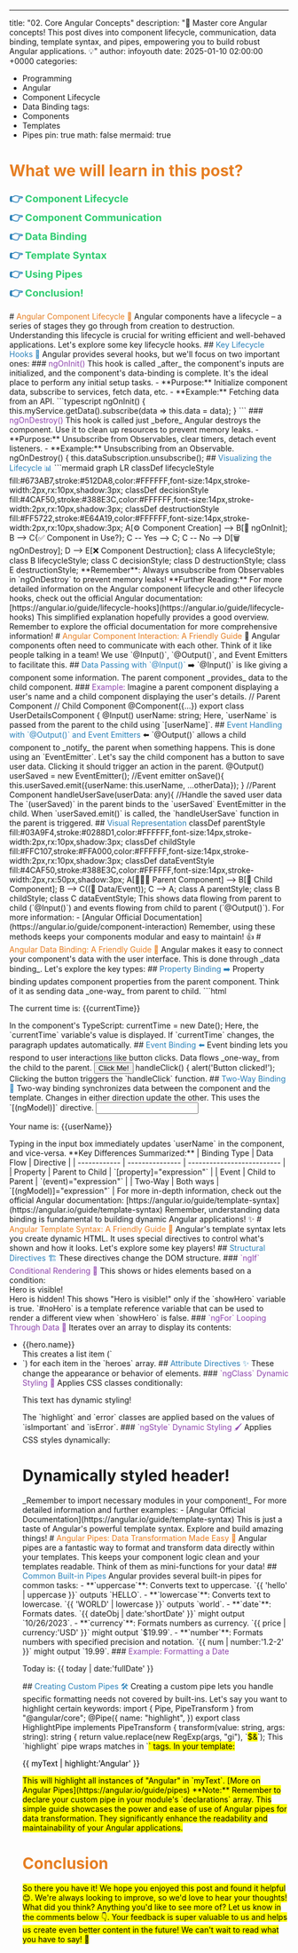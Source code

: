 ---

title: "02. Core Angular Concepts"
description: "🚀 Master core Angular concepts! This post dives into component lifecycle, communication, data binding, template syntax, and pipes, empowering you to build robust Angular applications. 💡"
author: infoyouth
date: 2025-01-10 02:00:00 +0000
categories:

- Programming
- Angular
- Component Lifecycle
- Data Binding
  tags:
- Components
- Templates
- Pipes
  pin: true
  math: false
  mermaid: true

# <span style="color:#e67e22;">What we will learn in this post?</span>

<ul style='list-style-type: none; padding-left: 0;'>
<li><span style='color: #2980b9; font-size: 20px; font-weight: bold;'>👉</span> <span style='color: #2ecc71; font-size: 18px; font-weight: bold;'>Component Lifecycle</span></li>
<li><span style='color: #2980b9; font-size: 20px; font-weight: bold;'>👉</span> <span style='color: #2ecc71; font-size: 18px; font-weight: bold;'>Component Communication</span></li>
<li><span style='color: #2980b9; font-size: 20px; font-weight: bold;'>👉</span> <span style='color: #2ecc71; font-size: 18px; font-weight: bold;'>Data Binding</span></li>
<li><span style='color: #2980b9; font-size: 20px; font-weight: bold;'>👉</span> <span style='color: #2ecc71; font-size: 18px; font-weight: bold;'>Template Syntax</span></li>
<li><span style='color: #2980b9; font-size: 20px; font-weight: bold;'>👉</span> <span style='color: #2ecc71; font-size: 18px; font-weight: bold;'>Using Pipes</span></li>
<li><span style='color: #2980b9; font-size: 20px; font-weight: bold;'>👉</span> <span style='color: #2ecc71; font-size: 18px; font-weight: bold;'>Conclusion!</span></li>
</ul>
# <span style="color:#e67e22">Angular Component Lifecycle 🌱</span>
Angular components have a lifecycle – a series of stages they go through from creation to destruction. Understanding this lifecycle is crucial for writing efficient and well-behaved applications. Let's explore some key lifecycle hooks.
## <span style="color:#2980b9">Key Lifecycle Hooks 🎣</span>
Angular provides several hooks, but we'll focus on two important ones:
### <span style="color:#8e44ad">ngOnInit()</span>
This hook is called _after_ the component's inputs are initialized, and the component's data-binding is complete. It's the ideal place to perform any initial setup tasks.
- **Purpose:** Initialize component data, subscribe to services, fetch data, etc.
- **Example:** Fetching data from an API.
```typescript
ngOnInit() {
  this.myService.getData().subscribe(data => this.data = data);
}
```
### <span style="color:#8e44ad">ngOnDestroy()</span>
This hook is called just _before_ Angular destroys the component. Use it to clean up resources to prevent memory leaks.
- **Purpose:** Unsubscribe from Observables, clear timers, detach event listeners.
- **Example:** Unsubscribing from an Observable.
ngOnDestroy() {
  this.dataSubscription.unsubscribe();
## <span style="color:#2980b9">Visualizing the Lifecycle 📊</span>
```mermaid
graph LR
    classDef lifecycleStyle fill:#673AB7,stroke:#512DA8,color:#FFFFFF,font-size:14px,stroke-width:2px,rx:10px,shadow:3px;
    classDef decisionStyle fill:#4CAF50,stroke:#388E3C,color:#FFFFFF,font-size:14px,stroke-width:2px,rx:10px,shadow:3px;
    classDef destructionStyle fill:#FF5722,stroke:#E64A19,color:#FFFFFF,font-size:14px,stroke-width:2px,rx:10px,shadow:3px;
    A[⚙️ Component Creation] --> B[🔄 ngOnInit];
    B --> C{✅ Component in Use?};
    C -- Yes --> C;
    C -- No --> D[🗑️ ngOnDestroy];
    D --> E[❌ Component Destruction];
    class A lifecycleStyle;
    class B lifecycleStyle;
    class C decisionStyle;
    class D destructionStyle;
    class E destructionStyle;
**Remember**: Always unsubscribe from Observables in `ngOnDestroy` to prevent memory leaks!
**Further Reading:** For more detailed information on the Angular component lifecycle and other lifecycle hooks, check out the official Angular documentation: [https://angular.io/guide/lifecycle-hooks](https://angular.io/guide/lifecycle-hooks)
This simplified explanation hopefully provides a good overview. Remember to explore the official documentation for more comprehensive information!
# <span style="color:#e67e22">Angular Component Interaction: A Friendly Guide</span> 🎉
Angular components often need to communicate with each other. Think of it like people talking in a team! We use `@Input()`, `@Output()`, and Event Emitters to facilitate this.
## <span style="color:#2980b9">Data Passing with `@Input()`</span> ➡️
`@Input()` is like giving a component some information. The parent component _provides_ data to the child component.
### <span style="color:#8e44ad">Example:</span>
Imagine a parent component displaying a user's name and a child component displaying the user's details.
// Parent Component
<app-user-details [userName]="userName"></app-user-details>
// Child Component
@Component({...})
export class UserDetailsComponent {
  @Input() userName: string;
Here, `userName` is passed from the parent to the child using `[userName]`.
## <span style="color:#2980b9">Event Handling with `@Output()` and Event Emitters</span> ⬅️
`@Output()` allows a child component to _notify_ the parent when something happens. This is done using an `EventEmitter`.
Let's say the child component has a button to save user data. Clicking it should trigger an action in the parent.
  @Output() userSaved = new EventEmitter<any>(); //Event emitter
  onSave(){
    this.userSaved.emit({userName: this.userName, ...otherData});
  }
//Parent Component
<app-user-details (userSaved)="handleUserSave($event)"></app-user-details>
handleUserSave(userData: any){
  //Handle the saved user data
The `(userSaved)` in the parent binds to the `userSaved` EventEmitter in the child. When `userSaved.emit()` is called, the `handleUserSave` function in the parent is triggered.
## <span style="color:#2980b9">Visual Representation</span>
    classDef parentStyle fill:#03A9F4,stroke:#0288D1,color:#FFFFFF,font-size:14px,stroke-width:2px,rx:10px,shadow:3px;
    classDef childStyle fill:#FFC107,stroke:#FFA000,color:#FFFFFF,font-size:14px,stroke-width:2px,rx:10px,shadow:3px;
    classDef dataEventStyle fill:#4CAF50,stroke:#388E3C,color:#FFFFFF,font-size:14px,stroke-width:2px,rx:50px,shadow:3px;
    A[👨‍👩‍👧 Parent Component] --> B[👶 Child Component];
    B --> C((🔄 Data/Event));
    C --> A;
    class A parentStyle;
    class B childStyle;
    class C dataEventStyle;
This shows data flowing from parent to child (`@Input()`) and events flowing from child to parent (`@Output()`).
For more information:
- [Angular Official Documentation](https://angular.io/guide/component-interaction)
Remember, using these methods keeps your components modular and easy to maintain! 👍
# <span style="color:#e67e22">Angular Data Binding: A Friendly Guide 🚀</span>
Angular makes it easy to connect your component's data with the user interface. This is done through _data binding_. Let's explore the key types:
## <span style="color:#2980b9">Property Binding ➡️</span>
Property binding updates component properties from the parent component. Think of it as sending data _one-way_ from parent to child.
```html
<p>The current time is: {{currentTime}}</p>
In the component's TypeScript:
currentTime = new Date();
Here, the `currentTime` variable's value is displayed. If `currentTime` changes, the paragraph updates automatically.
## <span style="color:#2980b9">Event Binding ⬅️</span>
Event binding lets you respond to user interactions like button clicks. Data flows _one-way_ from the child to the parent.
<button (click)="handleClick()">Click Me!</button>
handleClick() {
  alert('Button clicked!');
Clicking the button triggers the `handleClick` function.
## <span style="color:#2980b9">Two-Way Binding 🔄</span>
Two-way binding synchronizes data between the component and the template. Changes in either direction update the other. This uses the `[(ngModel)]` directive.
<input [(ngModel)]="userName" type="text" />
<p>Your name is: {{userName}}</p>
Typing in the input box immediately updates `userName` in the component, and vice-versa.
**Key Differences Summarized:**
| Binding Type | Data Flow       | Directive                  |
| ------------ | --------------- | -------------------------- |
| Property     | Parent to Child | `[property]="expression"`  |
| Event        | Child to Parent | `(event)="expression"`     |
| Two-Way      | Both ways       | `[(ngModel)]="expression"` |
For more in-depth information, check out the official Angular documentation: [https://angular.io/guide/template-syntax](https://angular.io/guide/template-syntax)
Remember, understanding data binding is fundamental to building dynamic Angular applications! ✨
# <span style="color:#e67e22">Angular Template Syntax: A Friendly Guide 🎉</span>
Angular's template syntax lets you create dynamic HTML. It uses special directives to control what's shown and how it looks. Let's explore some key players!
## <span style="color:#2980b9">Structural Directives 🏗️</span>
These directives change the DOM structure.
### <span style="color:#8e44ad">`ngIf` Conditional Rendering 👀</span>
This shows or hides elements based on a condition:
<div *ngIf="showHero; else noHero">Hero is visible!</div>
<ng-template #noHero> Hero is hidden! </ng-template>
This shows "Hero is visible!" only if the `showHero` variable is true. `#noHero` is a template reference variable that can be used to render a different view when `showHero` is false.
### <span style="color:#8e44ad">`ngFor` Looping Through Data 🔁</span>
Iterates over an array to display its contents:
<ul>
  <li *ngFor="let hero of heroes">{{hero.name}}</li>
This creates a list item (`<li>`) for each item in the `heroes` array.
## <span style="color:#2980b9">Attribute Directives ✨</span>
These change the appearance or behavior of elements.
### <span style="color:#8e44ad">`ngClass` Dynamic Styling 🎨</span>
Applies CSS classes conditionally:
<p [ngClass]="{'highlight': isImportant, 'error': isError}">
  This text has dynamic styling!
</p>
The `highlight` and `error` classes are applied based on the values of `isImportant` and `isError`.
### <span style="color:#8e44ad">`ngStyle` Dynamic Styling 🖌️</span>
Applies CSS styles dynamically:
<h1 [ngStyle]="{'color': myColor, 'font-size': fontSize + 'px'}">
  Dynamically styled header!
</h1>
_Remember to import necessary modules in your component!_
For more detailed information and further examples:
- [Angular Official Documentation](https://angular.io/guide/template-syntax)
This is just a taste of Angular's powerful template syntax. Explore and build amazing things!
# <span style="color:#e67e22">Angular Pipes: Data Transformation Made Easy 💫</span>
Angular pipes are a fantastic way to format and transform data directly within your templates. This keeps your component logic clean and your templates readable. Think of them as mini-functions for your data!
## <span style="color:#2980b9">Common Built-in Pipes</span>
Angular provides several built-in pipes for common tasks:
- **`uppercase`**: Converts text to uppercase. `{{ 'hello' | uppercase }}` outputs `HELLO`.
- **`lowercase`**: Converts text to lowercase. `{{ 'WORLD' | lowercase }}` outputs `world`.
- **`date`**: Formats dates. `{{ dateObj | date:'shortDate' }}` might output `10/26/2023`.
- **`currency`**: Formats numbers as currency. `{{ price | currency:'USD' }}` might output `$19.99`.
- **`number`**: Formats numbers with specified precision and notation. `{{ num | number:'1.2-2' }}` might output `19.99`.
### <span style="color:#8e44ad">Example: Formatting a Date</span>
<p>Today is: {{ today | date:'fullDate' }}</p>
## <span style="color:#2980b9">Creating Custom Pipes 🛠️</span>
Creating a custom pipe lets you handle specific formatting needs not covered by built-ins. Let's say you want to highlight certain keywords:
import { Pipe, PipeTransform } from "@angular/core";
@Pipe({
  name: "highlight",
})
export class HighlightPipe implements PipeTransform {
  transform(value: string, args: string): string {
    return value.replace(new RegExp(args, "gi"), `<mark>$&</mark>`);
This `highlight` pipe wraps matches in `<mark>` tags. In your template:
<p>{{ myText | highlight:'Angular' }}</p>
This will highlight all instances of "Angular" in `myText`.
[More on Angular Pipes](https://angular.io/guide/pipes)
**Note:** Remember to declare your custom pipe in your module's `declarations` array.
This simple guide showcases the power and ease of use of Angular pipes for data transformation. They significantly enhance the readability and maintainability of your Angular applications.
<h1><span style='color:#e67e22'>Conclusion</span></h1>
So there you have it! We hope you enjoyed this post and found it helpful 😊. We're always looking to improve, so we'd love to hear your thoughts! What did you think? Anything you'd like to see more of? Let us know in the comments below 👇. Your feedback is super valuable to us and helps us create even better content in the future! We can't wait to read what you have to say! 🎉
